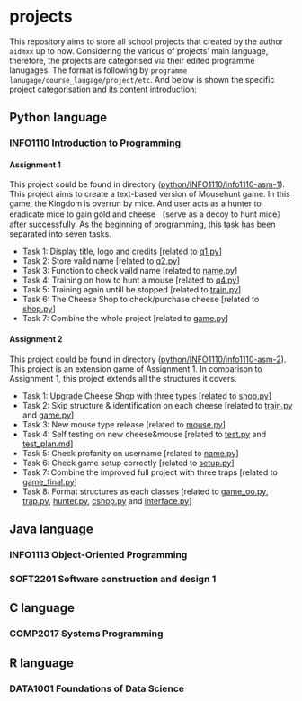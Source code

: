 # projects
This repository aims to store all school projects that created by the author `aidmxx` up to now. Considering the various of projects' main language, therefore, the projects are categorised via their edited programme lanugages. The format is following by `programme lanugage/course_laugage/project/etc`.
And below is shown the specific project categorisation and its content introduction:
## Python language
### INFO1110 Introduction to Programming
#### Assignment 1
This project could be found in directory ([python/INFO1110/info1110-asm-1](python/INFO1110/info1110-asm-1)).  
This project aims to create a text-based version of Mousehunt game. In this game, the Kingdom is overrun by mice. And user acts as a hunter to eradicate mice to gain gold and cheese （serve as a decoy to hunt mice）after successfully. As the beginning of programming, this task has been separated into seven tasks.

- Task 1: Display title, logo and credits [related to [q1.py](python/INFO1110/info1110-asm-1/q1.py)]
- Task 2: Store vaild name [related to [q2.py](python/INFO1110/info1110-asm-1/q2.py)]
- Task 3: Function to check vaild name [related to [name.py](python/INFO1110/info1110-asm-1/name.py)]
- Task 4: Training on how to hunt a mouse [related to [q4.py](python/INFO1110/info1110-asm-1/q4.py)]
- Task 5: Training again untill be stopped [related to [train.py](python/INFO1110/info1110-asm-1/train.py)]
- Task 6: The Cheese Shop to check/purchase cheese [related to [shop.py](python/INFO1110/info1110-asm-1/shop.py)]
- Task 7: Combine the whole project [related to [game.py](python/INFO1110/info1110-asm-1/game.py)]

#### Assignment 2
This project could be found in directory ([python/INFO1110/info1110-asm-2](python/INFO1110/info1110-asm-2)).
This project is an extension game of Assignment 1. In comparison to Assignment 1, this project extends all the structures it covers.
- Task 1: Upgrade Cheese Shop with three types [related to [shop.py](python/INFO1110/info1110-asm-2/shop.py)]
- Task 2: Skip structure & identification on each cheese [related to [train.py](python/INFO1110/info1110-asm-2/train.py) and [game.py](python/INFO1110/info1110-asm-2/game.py)]
- Task 3: New mouse type release [related to [mouse.py](python/INFO1110/info1110-asm-2/mouse.py)]
- Task 4: Self testing on new cheese&mouse [related to [test.py](python/INFO1110/info1110-asm-2/test.py) and [test_plan.md](python/INFO1110/info1110-asm-2/test_plan.md)]
- Task 5: Check profanity on username [related to [name.py](python/INFO1110/info1110-asm-2/name.py)]
- Task 6: Check game setup correctly [related to [setup.py](python/INFO1110/info1110-asm-2/setup.py)]
- Task 7: Combine the improved full project with three traps [related to [game_final.py](python/INFO1110/info1110-asm-2/game_final.py)]
- Task 8: Format structures as each classes [related to [game_oo.py](python/INFO1110/info1110-asm-2/game_oo.py), [trap.py](python/INFO1110/info1110-asm-2/trap.py), [hunter.py](python/INFO1110/info1110-asm-2/hunter.py), [cshop.py](python/INFO1110/info1110-asm-2/cshop.py) and [interface.py](python/INFO1110/info1110-asm-2/interface.py)]

## Java language
### INFO1113 Object-Oriented Programming
### SOFT2201 Software construction and design 1
## C language
### COMP2017 Systems Programming
## R language
### DATA1001 Foundations of Data Science
